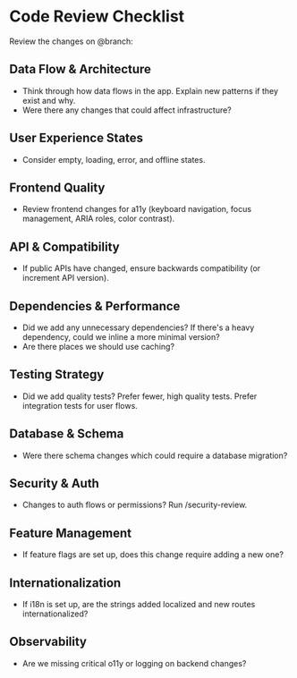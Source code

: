 # Code Review Checklist

Review the changes on @branch:

## Data Flow & Architecture
- Think through how data flows in the app. Explain new patterns if they exist and why.
- Were there any changes that could affect infrastructure?

## User Experience States
- Consider empty, loading, error, and offline states.

## Frontend Quality
- Review frontend changes for a11y (keyboard navigation, focus management, ARIA roles, color contrast).

## API & Compatibility
- If public APIs have changed, ensure backwards compatibility (or increment API version).

## Dependencies & Performance
- Did we add any unnecessary dependencies? If there's a heavy dependency, could we inline a more minimal version?
- Are there places we should use caching?

## Testing Strategy
- Did we add quality tests? Prefer fewer, high quality tests. Prefer integration tests for user flows.

## Database & Schema
- Were there schema changes which could require a database migration?

## Security & Auth
- Changes to auth flows or permissions? Run /security-review.

## Feature Management
- If feature flags are set up, does this change require adding a new one?

## Internationalization
- If i18n is set up, are the strings added localized and new routes internationalized?

## Observability
- Are we missing critical o11y or logging on backend changes?
